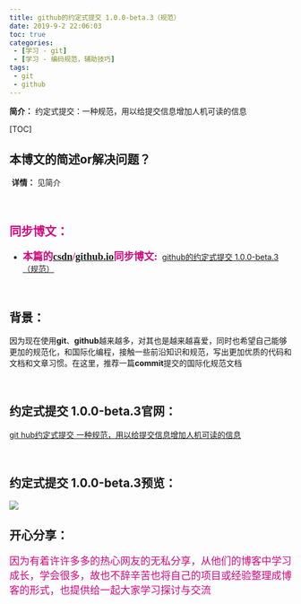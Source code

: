 ```yaml
---
title: github的约定式提交 1.0.0-beta.3（规范）
date: 2019-9-2 22:06:03
toc: true
categories: 
 - [学习 - git]
 - [学习 - 编码规范，辅助技巧]
tags: 
 - git
 - github
---
```




**简介：**   约定式提交：一种规范，用以给提交信息增加人机可读的信息

<!-- more -->

[TOC]

## 本博文的简述or解决问题？

​		**详情：**  见简介

<br>

## <font color=#D0087E  face="幼圆">同步博文：</font>

- <font color=#D0087E  size=4 face="幼圆">**本篇的[csdn](https://blog.csdn.net/qq_33154343)/[github.io](https://touwoyimuli.github.io/)同步博文:** </font> [github的约定式提交 1.0.0-beta.3（规范）](https://blog.csdn.net/qq_33154343/article/details/100406699) 

<br>

## 背景：

因为现在使用**git**、**github**越来越多，对其也是越来越喜爱，同时也希望自己能够更加的规范化，和国际化编程，接触一些前沿知识和规范，写出更加优质的代码和文档和文章习惯。在这里，推荐一篇**commit**提交的国际化规范文档

<br>

## 约定式提交 1.0.0-beta.3官网：

[git hub约定式提交 一种规范，用以给提交信息增加人机可读的信息](https://www.conventionalcommits.org/zh/v1.0.0-beta.3/)

<br>

## 约定式提交 1.0.0-beta.3预览：

<img src="https://raw.githubusercontent.com/touwoyimuli/FigureBed/master/img/20190902221604.png"/>

<br>

## 开心分享：

<font color=#D0087E size=4 face="幼圆">因为有着许许多多的热心网友的无私分享，从他们的博客中学习成长，学会很多，故也不辞辛苦也将自己的项目或经验整理成博客的形式，也提供给一起大家学习探讨与交流 </font>